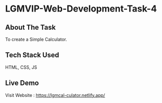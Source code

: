 # LGMVIP-Web-Development-Task-4

## About The Task

To create a Simple Calculator.

## Tech Stack Used

HTML, CSS, JS

## Live Demo

Visit Website : https://lgmcal-culator.netlify.app/
